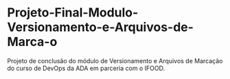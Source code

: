 # Projeto-Final-Modulo-Versionamento-e-Arquivos-de-Marca-o
Projeto de conclusão do módulo de Versionamento e Arquivos de Marcação do curso de DevOps da ADA em parceria com o IFOOD.
